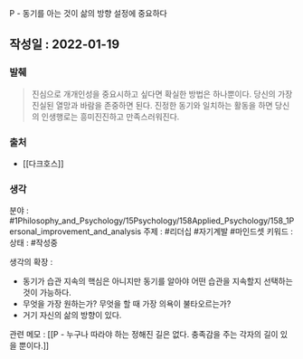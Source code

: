 P - 동기를 아는 것이 삶의 방향 설정에 중요하다

작성일 : 2022-01-19
----
### 발췌
>진심으로 개개인성을 중요시하고 싶다면 확실한 방법은 하나뿐이다. 당신의 가장 진실된 열망과 바람을 존중하면 된다. 진정한 동기와 일치하는 활동을 하면 당신의 인생행로는 흥미진진하고 만족스러워진다.
### 출처
- [[다크호스]]

### 생각

분야 : #1Philosophy_and_Psychology/15Psychology/158Applied_Psychology/158_1Personal_improvement_and_analysis
주제 : #리더십 #자기계발 #마인드셋 
키워드 : 
상태 : #작성중

생각의 확장 :

- 동기가 습관 지속의 핵심은 아니지만 동기를 알아야 어떤 습관을 지속할지 선택하는 것이 가능하다.
- 무엇을 가장 원하는가? 무엇을 할 때 가장 의욕이 불타오르는가?
- 거기 자신의 삶의 방향이 있다.

관련 메모 : 
[[P - 누구나 따라야 하는 정해진 길은 없다. 충족감을 주는 각자의 길이 있을 뿐이다.]]